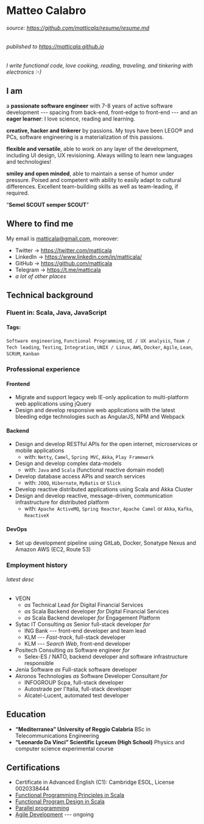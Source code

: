 
# Matteo Calabro
###### source: https://github.com/matticala/resume/resume.md
###### published to https://matticala.github.io

*I write functional code, love cooking, reading, traveling, and tinkering with electronics :-)*

## I am

a **passionate software engineer** with 7-8 years of active software development --- spacing from back-end, front-edge to front-end --- and an **eager learner**: I love science, reading and learning.

**creative, hacker and tinkerer** by passions. My toys have been LEGO® and PCs, software engineering is a materialization of this passions. 

**flexible and versatile**, able to work on any layer of the development, including UI design, UX revisioning. Always willing to learn new languages and technologies!

**smiley and open minded**, able to maintain a sense of humor under pressure. Poised and competent with ability to easily adapt to cultural differences. Excellent team-building skills as well as team-leading, if required.

“**Semel SCOUT semper SCOUT**”

## Where to find me

My email is matticala@gmail.com, moreover:

 - Twitter  → https://twitter.com/matticala
 - LinkedIn → https://www.linkedin.com/in/matticala/
 - GitHub   → https://github.com/matticala
 - Telegram → https://t.me/matticala
 - *a lot of other places*
 
 
## Technical background

### Fluent in: Scala, Java, JavaScript

#### Tags:
`Software engineering`, `Functional Programming`, `UI / UX analysis`, `Team / Tech leading`, `Testing`, `Integration`, `UNIX / Linux`, `AWS`, `Docker`, `Agile`, `Lean`, `SCRUM`, `Kanban`

### Professional experience

#### Frontend

- Migrate and support legacy web IE-only application to multi-platform web applications using jQuery
- Design and develop responsive web applications with the latest bleeding edge technologies such as AngularJS, NPM and Webpack

#### Backend

- Design and develop RESTful APIs for the open internet, microservices or mobile applications
    - with: `Netty`, `Camel`, `Spring MVC`, `Akka`, `Play Framework`
- Design and develop complex data-models
    - with: `Java` and `Scala` (functional reactive domain model)
- Develop database access APIs and search services
    - with: `JOOQ`, `Hibernate`, `MyBatis` or `Slick`
- Develop reactive distributed applications using Scala and Akka Cluster
- Design and develop reactive, message-driven, communication infrastructure for distributed platform
    - with: `Apache ActiveMQ`, `Spring Reactor`, `Apache Camel` or `Akka`, `Kafka`, `ReactiveX`

#### DevOps

- Set up development pipeline using GitLab, Docker, Sonatype Nexus and Amazon AWS (EC2, Route 53)

### Employment history

###### *latest* desc

- VEON 
    - *as* Technical Lead *for* Digital Financial Services
    - *as* Scala Backend developer *for* Digital Financial Services
    - *as* Scala Backend developer *for* Engagement Platform
- Sytac IT Consulting *as* Senior full-stack developer *for*
    - ING Bank --- front-end developer and team lead
    - KLM --- *Fast-track*, full-stack developer
    - KLM --- *Search Web*, front-end developer
- Positech Consulting *as* Software engineer *for*
    - Selex-ES / NATO, backend developer and software infrastructure responsible
- Jenia Software *as* Full-stack software developer
- Akronos Technologies *as* Software Developer Consultant *for*
    - INFOGROUP Scpa, full-stack developer
    - Autostrade per l'Italia, full-stack developer
    - Alcatel-Lucent, automated test developer

## Education

- **“Mediterranea” University of Reggio Calabria**
BSc in Telecommunications Engineering
- **“Leonardo Da Vinci” Scientific Lyceum (High School)**
Physics and computer science experimental course

## Certifications

- Certificate in Advanced English (C1): ​Cambridge ESOL, License 0020338444
- [Functional Programming Principles in Scala](https://www.coursera.org/account/accomplishments/certificate/SMHHJZN34BK7)
- [Functional Program Design in Scala](https://www.coursera.org/account/accomplishments/records/J3J4S8LAANKV)
- [Parallel programming](https://www.coursera.org/account/accomplishments/records/BL9AL96ZMZY4)
- [Agile Development](https://www.coursera.org/learn/uva-darden-getting-started-agile/home/welcome) --- ongoing
<!--stackedit_data:
eyJwcm9wZXJ0aWVzIjoidGl0bGU6IE1hdHRlbyBNYXNzaW1vIE
NhbGFicm8gUmVzdW1lXG5hdXRob3I6IE1hdHRlbyBNYXNzaW1v
IENhbGFicm9cbnRhZ3M6IENWLCBSZXN1bWUsIEN1cnJpY3VsdW
0gVml0YWVcbmNhdGVnb3JpZXM6IENWLCBSZXN1bWVcbnN0YXR1
czogZmluYWxcbiIsImhpc3RvcnkiOlstMTc2NTM0MDUxOV19
-->